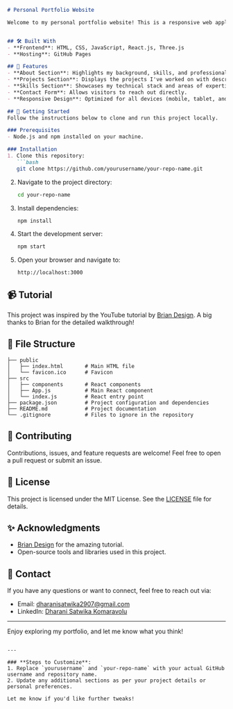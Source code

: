 

```markdown
# Personal Portfolio Website

Welcome to my personal portfolio website! This is a responsive web application designed to showcase my skills, projects, and professional experiences. The portfolio serves as a central platform to highlight my expertise and provide an easy way for recruiters or collaborators to connect with me.


## 🛠️ Built With
- **Frontend**: HTML, CSS, JavaScript, React.js, Three.js
- **Hosting**: GitHub Pages

## 🎯 Features
- **About Section**: Highlights my background, skills, and professional journey.
- **Projects Section**: Displays the projects I've worked on with descriptions and links.
- **Skills Section**: Showcases my technical stack and areas of expertise.
- **Contact Form**: Allows visitors to reach out directly.
- **Responsive Design**: Optimized for all devices (mobile, tablet, and desktop).

## 📖 Getting Started
Follow the instructions below to clone and run this project locally.

### Prerequisites
- Node.js and npm installed on your machine.

### Installation
1. Clone this repository:
   ```bash
   git clone https://github.com/yourusername/your-repo-name.git
   ```
2. Navigate to the project directory:
   ```bash
   cd your-repo-name
   ```
3. Install dependencies:
   ```bash
   npm install
   ```
4. Start the development server:
   ```bash
   npm start
   ```
5. Open your browser and navigate to:
   ```
   http://localhost:3000
   ```

## 📹 Tutorial
This project was inspired by the YouTube tutorial by [Brian Design](https://www.youtube.com/watch?v=0fYi8SGA20k&t=310s). A big thanks to Brian for the detailed walkthrough!

## 📂 File Structure
```
├── public
│   ├── index.html       # Main HTML file
│   └── favicon.ico      # Favicon
├── src
│   ├── components       # React components
│   ├── App.js           # Main React component
│   └── index.js         # React entry point
├── package.json         # Project configuration and dependencies
├── README.md            # Project documentation
└── .gitignore           # Files to ignore in the repository
```

## 🤝 Contributing
Contributions, issues, and feature requests are welcome! Feel free to open a pull request or submit an issue.

## 📜 License
This project is licensed under the MIT License. See the [LICENSE](LICENSE) file for details.

## ✨ Acknowledgments
- [Brian Design](https://www.youtube.com/channel/UCsKsymTY_4BYR-wytLjex7A) for the amazing tutorial.
- Open-source tools and libraries used in this project.

## 📧 Contact
If you have any questions or want to connect, feel free to reach out via:
- Email: [dharanisatwika2907@gmail.com](mailto:dharanisatwika2907@gmail.com)
- LinkedIn: [Dharani Satwika Komaravolu](https://linkedin.com/in/dharani-satwika-komaravolu)

---

Enjoy exploring my portfolio, and let me know what you think!
```

---

### **Steps to Customize**:
1. Replace `yourusername` and `your-repo-name` with your actual GitHub username and repository name.
2. Update any additional sections as per your project details or personal preferences.

Let me know if you'd like further tweaks!
